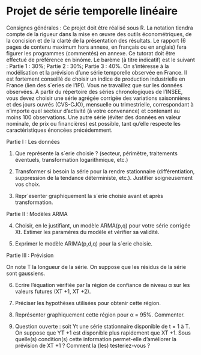 # Projet de série temporelle linéaire

Consignes générales : Ce projet doit être réalisé sous R. La notation tiendra compte de la rigueur dans la
mise en œuvre des outils économétriques, de la concision et de la clarté de la présentation des résultats. Le
rapport (6 pages de contenu maximum hors annexe, en français ou en anglais) fera figurer les programmes
(commentés) en annexe. Ce tutorat doit être effectué de préférence en binôme.
Le barème (à titre indicatif) est le suivant : Partie 1 : 30%; Partie 2 : 30%; Partie 3 : 40%.
On s’intéresse à la modélisation et la prévision d’une série temporelle observée en France. Il est fortement
conseillé de choisir un indice de production industrielle en France (lien des s´eries de l’IPI). Vous ne travaillez
que sur les données observées. A partir du répertoire des séries chronologiques de l’INSEE, vous devez choisir 
une série agrégée corrigée des variations saisonnières et des jours ouvrés (CVS-CJO), mensuelle ou trimestrielle,
correspondant à n’importe quel secteur d’activité (à votre convenance) et contenant au moins 100 observations.
Une autre série (éviter des données en valeur nominale, de prix ou financières) est possible, tant qu’elle respecte
les caractéristiques énoncées précédemment.

Partie I : Les données

1. Que représente la s´erie choisie ? (secteur, périmètre, traitements éventuels, transformation logarithmique, etc.)

2. Transformer si besoin la série pour la rendre stationnaire (différentiation, suppression de la tendance
déterministe, etc.). Justifier soigneusement vos choix.

3. Repr´esenter graphiquement la s´erie choisie avant et après transformation.

Partie II : Modèles ARMA

4. Choisir, en le justifiant, un modèle ARMA(p,q) pour votre série corrigée Xt. Estimer les paramères
du modèle et vérifier sa validité.

5. Exprimer le modèle ARIMA(p,d,q) pour la s´erie choisie.

Partie III : Prévision

On note T la longueur de la série. On suppose que les résidus de la série sont gaussiens.

6. Ecrire l’équation vérifiée par la région de confiance de niveau α sur les valeurs futures (XT +1, XT +2).

7. Préciser les hypothèses utilisées pour obtenir cette région.

8. Représenter graphiquement cette région pour α = 95%. Commenter.

9. Question ouverte : soit Yt une série stationnaire disponible de t = 1 à T. On suppose que YT +1
est disponible plus rapidement que XT +1. Sous quelle(s) condition(s) cette information permet-elle
d’améliorer la prévision de XT +1 ? Comment la (les) testeriez-vous ?
